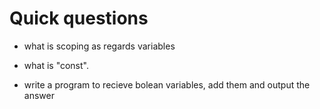 # Quick questions

* what is scoping as regards variables

* what is "const".

* write a program to recieve bolean variables, add them and output the answer